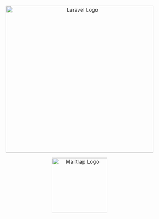 <p align="center"> <a href="https://laravel.com" target="_blank"> <img src="https://raw.githubusercontent.com/laravel/art/master/logo-lockup/5%20SVG/2%20CMYK/1%20Full%20Color/laravel-logolockup-cmyk-red.svg" width="400" alt="Laravel Logo"> </a> </p> <p align="center"> <a href="https://mailtrap.io/" target="_blank"> <img src="https://assets.mailtrap.io/integration-logos/logo_placeholder-52c6eb445c3fb263df631dcfa550cc2f.svg" width="150" alt="Mailtrap Logo"> </a> </p>
